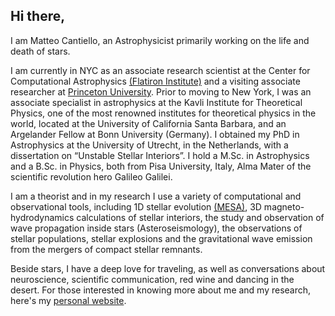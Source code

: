 ## Hi there, 
I am Matteo Cantiello, an Astrophysicist primarily working on the life and death of stars. 

I am currently in NYC as an associate research scientist at the Center for Computational Astrophysics [(Flatiron Institute)](https://www.simonsfoundation.org/flatiron/) and a visiting associate researcher at [Princeton University](https://web.astro.princeton.edu/people/matteo-cantiello).  Prior to moving to New York, I was an associate specialist in astrophysics at the Kavli Institute for Theoretical Physics, one of the most renowned institutes for theoretical physics in the world, located at the University of California Santa Barbara, and an Argelander Fellow at Bonn University (Germany). I obtained my PhD in Astrophysics at the University of Utrecht, in the Netherlands, with a dissertation on “Unstable Stellar Interiors”. I hold a M.Sc. in Astrophysics and a B.Sc. in Physics, both from Pisa University, Italy, Alma Mater of the scientific revolution hero Galileo Galilei. 

I am a theorist and in my research I use a variety of computational and observational tools, including 1D stellar evolution [(MESA)](http://mesa.sourceforge.net/), 3D magneto-hydrodynamics calculations of stellar interiors, the study and observation of wave propagation inside stars (Asteroseismology), the observations of stellar populations, stellar explosions and the gravitational wave emission from the mergers of compact stellar remnants.

Beside stars, I have a deep love for traveling, as well as conversations about neuroscience, scientific communication, red wine and dancing in the desert.
For those interested in knowing more about me and my research, here's my [personal website](https://www.stellarphysics.org/).
